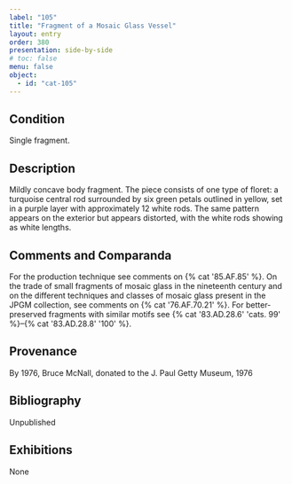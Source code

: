 ```yaml
---
label: "105"
title: "Fragment of a Mosaic Glass Vessel"
layout: entry
order: 380
presentation: side-by-side
# toc: false
menu: false
object:
  - id: "cat-105"
---
```


## Condition

Single fragment.

## Description

Mildly concave body fragment. The piece consists of one type of floret: a turquoise central rod surrounded by six green petals outlined in yellow, set in a purple layer with approximately 12 white rods. The same pattern appears on the exterior but appears distorted, with the white rods showing as white lengths.

## Comments and Comparanda

For the production technique see comments on {% cat '85.AF.85' %}. On the trade of small fragments of mosaic glass in the nineteenth century and on the different techniques and classes of mosaic glass present in the JPGM collection, see comments on {% cat '76.AF.70.21' %}. For better-preserved fragments with similar motifs see {% cat '83.AD.28.6' 'cats. 99' %}–{% cat '83.AD.28.8' '100' %}.

## Provenance

By 1976, Bruce McNall, donated to the J. Paul Getty Museum, 1976

## Bibliography

Unpublished

## Exhibitions

None